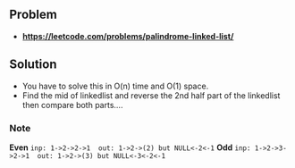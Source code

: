## Problem 
- **https://leetcode.com/problems/palindrome-linked-list/**

## Solution
- You have to solve this in O(n) time and O(1) space.
- Find the mid of linkedlist and reverse the 2nd half part of the linkedlist then compare both parts....

### Note
**Even**
`
inp: 1->2->2->1 
out: 1->2->(2) but NULL<-2<-1
`
**Odd**
`
inp: 1->2->3->2->1 
out: 1->2->(3) but NULL<-3<-2<-1 
`

